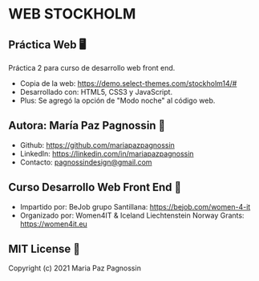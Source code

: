 # WEB STOCKHOLM

## Práctica Web 🖥 
Práctica 2 para curso de desarrollo web front end.
- Copia de la web: https://demo.select-themes.com/stockholm14/#
- Desarrollado con: HTML5, CSS3 y JavaScript.
- Plus: Se agregó la opción de "Modo noche" al código web.


## Autora: María Paz Pagnossin 🔗
- Github: https://github.com/mariapazpagnossin
- LinkedIn: https://linkedin.com/in/mariapazpagnossin
- Contacto: pagnossindesign@gmail.com


## Curso Desarrollo Web Front End 📌 
- Impartido por: BeJob grupo Santillana: https://bejob.com/women-4-it
- Organizado por: Women4IT & Iceland Liechtenstein Norway Grants: https://women4it.eu


## MIT License 📄
Copyright (c) 2021 Maria Paz Pagnossin